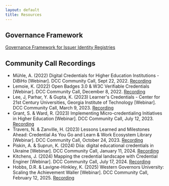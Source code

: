 ```yaml
---
layout: default
title: Resources
---
```


## Governance Framework 

[Governance Framework for Issuer Identity Registries](https://wiki.dcconsortium.org/app/page/1znC51_uzFhgoh1y9SdQuxIlreHjORSeB?p=1h1VJHHv2zSe0n9Ltg-KQevSuqWbGcExy)


## Community Call Recordings
* Mühle, A. (2022) Digital Credentials for Higher Education Institutions - DiBiHo [Webinar]. DCC Community Call, Sept 22, 2022. [Recording](https://mit.zoom.us/rec/share/bZOfPdkSTYhh3rPYzqs7b_Vm3ePuAug4ceM9ii9Rb8iOMbr-ssablQoV27Yq-Kq0.UlC0YPDXRrsEVER8)
* Lemoie, K. (2022) Open Badges 3.0 & W3C Verifiable Credentials [Webinar]. DCC Community Call, December 8, 2022. [Recording](https://mit.zoom.us/rec/share/eT2coyj7goIRko-kAygcCDrEKCXPChYvZCb-IDYPZ5W-A9IBYjDw9IQTLdGx5LdP.GJU8KYWrd6GjDKRm?startTime=1670522729000)
* Lee, J, Parhar, Y. & Gupta, K. (2023) Learner's Credentials - Center for 21st Century Universities, Georgia Institute of Technology [Webinar]. DCC Community Call, March 9, 2023. [Recording](https://mit.zoom.us/rec/share/tz3cr-1z9J9d_Jqjrr0wQoEITsqnXhStVpWnWnhPuIpK0zZj-LjvhOtVw_H_XkhX.pRQ-Vvnj2MbVF98S?startTime=1678385076000)
* Grant, S. & Ward, R. (2023) Implementing Micro-credentialing Initiatives in Higher Education [Webinar]. DCC Community Call, July 12, 2023. [Recording](https://mit.zoom.us/rec/share/ckXKysL7YFM2OjPbK1qc1sZrJLQimBSPn7uvjRUTNVcuBgs29I9Ack2Gsr9AuqzT.V2RgkyKg7PhmPzpb?startTime=1689177935000)
* Travers, N. & Zanville, H. (2023) Lessons Learned and Milestones Ahead: Credential As You Go and Learn & Work Ecosystem Library [Webinar]. DCC Community Call, October 24, 2023. [Recording](https://mit.zoom.us/rec/share/j7QZYUlU5yNWtf_u-BaRavzKSlUO8JuChpsqBqd7-VXP07CPmkizbBCLbCn1qfal.rDM84gr4srmTqR6S?startTime=1698166818000)
* Piskin, A. & Suprun, K. (2024) Diia: digital educational credentials in Ukraine [Webinar]. DCC Community Call, January 11, 2024. [Recording](https://mit.zoom.us/rec/share/cfzIaL8Y3JiQ0DWoLu7MunKMNNJLXH9ARJF-17mtRJXTwQM4N_VEx7eqgxo-tKnz.3gpD8LdnlTaZiCvL)
* Kitchens, J. (2024) Mapping the credential landscape with Credential Enginer [Webinar]. DCC Community Call, July 17, 2024. [Recording](https://wiki.dcconsortium.org/app/page/15NNx94Jo6om3PbQf0vXxpp1QeKHXMIto?p=1h1VJHHv2zSe0n9Ltg-KQevSuqWbGcExy)
* Hobbs, D.R. & Lavigne-Hinkley, K. (2025) Western Governors University: Scaling the Achievement Waller [Webinar]. DCC Community Call, February 12, 2025. [Recording](https://wiki.dcconsortium.org/app/page/1_TQSuwZAX8l4-lQbpaHGvCiwdGexKViE4PqP-VcRCq0?p=1h1VJHHv2zSe0n9Ltg-KQevSuqWbGcExy)
